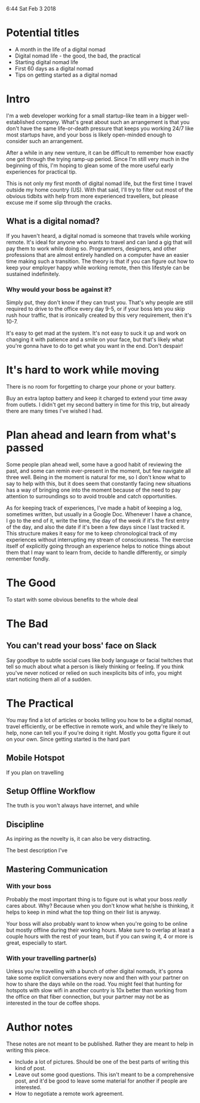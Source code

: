 6:44 Sat Feb 3 2018

# Potential titles

- A month in the life of a digital nomad
- Digital nomad life - the good, the bad, the practical
- Starting digital nomad life
- First 60 days as a digital nomad
- Tips on getting started as a digital nomad

# Intro

I'm a web developer working for a small startup-like team in a bigger well-established company. What's great about such an arrangement is that you don't have the same life-or-death pressure that keeps you working 24/7 like most startups have, and your boss is likely open-minded enough to consider such an arrangement.

After a while in any new venture, it can be difficult to remember how exactly one got through the trying ramp-up period. Since I'm still very much in the beginning of this, I'm hoping to glean some of the more useful early experiences for practical tip.

This is not only my first month of digital nomad life, but the first time I travel outside my home country (US). With that said, I'll try to filter out most of the obvious tidbits with help from more experienced travellers, but please excuse me if some slip through the cracks.

## What is a digital nomad?

If you haven't heard, a digital nomad is someone that travels while working remote. It's ideal for anyone who wants to travel and can land a gig that will pay them to work while doing so. Programmers, designers, and other professions that are almost entirely handled on a computer have an easier time making such a transition. The theory is that if you can figure out how to keep your employer happy while working remote, then this lifestyle can be sustained indefinitely.

### Why would your boss be against it?

Simply put, they don't know if they can trust you. That's why people are still required to drive to the office every day 9-5, or if your boss lets you skip rush hour traffic, that is ironically created by this very requirement, then it's 10-7.

It's easy to get mad at the system. It's not easy to suck it up and work on changing it with patience and a smile on your face, but that's likely what you're gonna have to do to get what you want in the end. Don't despair!

# It's hard to work while moving

There is no room for forgetting to charge your phone or your battery.

Buy an extra laptop battery and keep it charged to extend your time away from outlets. I didn't get my second battery in time for this trip, but already there are many times I've wished I had.

# Plan ahead and learn from what's passed

Some people plan ahead well, some have a good habit of reviewing the past, and some can remin ever-present in the moment, but few navigate all three well. Being in the moment is natural for me, so I don't know what to say to help with this, but it does seem that constantly facing new situations has a way of bringing one into the moment because of the need to pay attention to surroundings so to avoid trouble and catch opportunities.

As for keeping track of experiences, I've made a habit of keeping a log, sometimes written, but usually in a Google Doc. Whenever I have a chance, I go to the end of it, write the time, the day of the week if it's the first entry of the day, and also the date if it's been a few days since I last tracked it. This structure makes it easy for me to keep chronological track of my experiences without interrupting my stream of consciousness. The exercise itself of explicitly going through an experience helps to notice things about them that I may want to learn from, decide to handle differently, or simply remember fondly.

# The Good

To start with some obvious benefits to the whole deal

# The Bad

## You can't read your boss' face on Slack

Say goodbye to subtle social cues like body language or facial twitches that tell so much about what a person is likely thinking or feeling. If you think you've never noticed or relied on such inexplicits bits of info, you might start noticing them all of a sudden.

# The Practical

You may find a lot of articles or books telling you how to be a digital nomad, travel efficiently, or be effective in remote work, and while they're likely to help, none can tell you if you're doing it right. Mostly you gotta figure it out on your own. Since getting started is the hard part

## Mobile Hotspot

If you plan on travelling 

## Setup Offline Workflow

The truth is you won't always have internet, and while 

## Discipline

As inpiring as the novelty is, it can also be very distracting.

The best description I've 

## Mastering Communication

### With your boss

Probably the most important thing is to figure out is what your boss *really* cares about. Why? Because when you don't know what he/she is thinking, it helps to keep in mind what the top thing on their list is anyway.

Your boss will also probably want to know when you're going to be online but mostly offline during their working hours. Make sure to overlap at least a couple hours with the rest of your team, but if you can swing it, 4 or more is great, especially to start.

### With your travelling partner(s)

Unless you're travelling with a bunch of other digital nomads, it's gonna take some explicit conversations every now and then with your partner on how to share the days while on the road. You might feel that hunting for hotspots with slow wifi in another country is 10x better than working from the office on that fiber connection, but your partner may not be as interested in the tour de coffee shops.

# Author notes

These notes are not meant to be published. Rather they are meant to help in writing this piece.

- Include a lot of pictures. Should be one of the best parts of writing this kind of post.
- Leave out some good questions. This isn't meant to be a comprehensive post, and it'd be good to leave some material for another if people are interested.
 - How to negotiate a remote work agreement.

